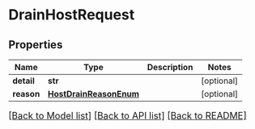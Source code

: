 # DrainHostRequest

## Properties
Name | Type | Description | Notes
------------ | ------------- | ------------- | -------------
**detail** | **str** |  | [optional] 
**reason** | [**HostDrainReasonEnum**](HostDrainReasonEnum.md) |  | [optional] 

[[Back to Model list]](../README.md#documentation-for-models) [[Back to API list]](../README.md#documentation-for-api-endpoints) [[Back to README]](../README.md)

<style>
     p, ul, ol, li { font-size: 18px !important;}
</style>


